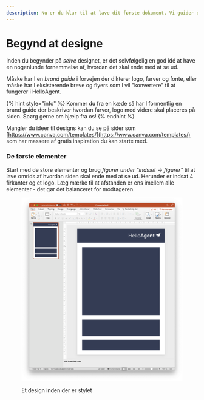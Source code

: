```yaml
---
description: Nu er du klar til at lave dit første dokument. Vi guider dig med dit design.
---
```


# Begynd at designe

Inden du begynder på _selve_ designet, er det selvfølgelig en god idé at have en nogenlunde fornemmelse af, hvordan det skal ende med at se ud.

Måske har I en _brand guide_ i forvejen der dikterer logo, farver og fonte, eller måske har I eksisterende breve og flyers som I vil "konvertere" til at fungerer i HelloAgent.

{% hint style="info" %}
Kommer du fra en kæde så har I formentlig en brand guide der beskriver hvordan farver, logo med videre skal placeres på siden. Spørg gerne om hjælp fra os!
{% endhint %}

Mangler du ideer til designs kan du se på sider som [https://www.canva.com/templates/](https://www.canva.com/templates/) som har massere af gratis inspiration du kan starte med.

### De første elementer

Start med de store elementer og brug _figurer under "indsæt -> figurer"_ til at lave omrids af hvordan siden skal ende med at se ud. Herunder er indsat 4 firkanter og et logo. Læg mærke til at afstanden er ens imellem alle elementer - det gør det balanceret for modtageren.

<figure><img src="../../.gitbook/assets/grov.png" alt=""><figcaption><p>Et design inden der er stylet</p></figcaption></figure>

